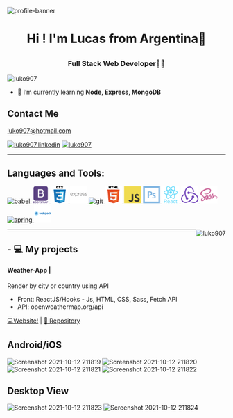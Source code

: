 ![profile-banner](https://user-images.githubusercontent.com/48270029/137372452-e68a0299-63da-4e4a-9862-67e08fce402e.png)

###

<h1 align="center">Hi ! I'm Lucas from Argentina👋 </h1>

## <h3 align="center">Full Stack Web Developer🚀🚀</h3>

<p align="left"> <img src="https://komarev.com/ghpvc/?username=luko907&label=Profile%20views&color=0e75b6&style=flat" alt="luko907" /> </p>

- 🌱 I’m currently learning **Node, Express, MongoDB**

## Contact Me

luko907@hotmail.com

<p align="left">
<a href="https://www.linkedin.com/in/lucas-kochjs/" target="blank"><img align="center" src="https://raw.githubusercontent.com/rahuldkjain/github-profile-readme-generator/master/src/images/icons/Social/linked-in-alt.svg" alt="luko907.linkedin" height="30" width="40" /></a>
<a href="https://www.facebook.com/LucassKoch/" target="blank"><img align="center" src="https://raw.githubusercontent.com/rahuldkjain/github-profile-readme-generator/master/src/images/icons/Social/facebook.svg" alt="luko907" height="30" width="40" /></a>
</p>

---

## Languages and Tools:

<p align="left"> <a href="https://babeljs.io/" target="_blank"> <img src="https://www.vectorlogo.zone/logos/babeljs/babeljs-icon.svg" alt="babel" width="40" height="40"/> </a> <a href="https://getbootstrap.com" target="_blank"> <img src="https://raw.githubusercontent.com/devicons/devicon/master/icons/bootstrap/bootstrap-plain-wordmark.svg" alt="bootstrap" width="40" height="40"/> </a> <a href="https://www.w3schools.com/css/" target="_blank"> <img src="https://raw.githubusercontent.com/devicons/devicon/master/icons/css3/css3-original-wordmark.svg" alt="css3" width="40" height="40"/> </a> <a href="https://expressjs.com" target="_blank"> <img src="https://raw.githubusercontent.com/devicons/devicon/master/icons/express/express-original-wordmark.svg" alt="express" width="40" height="40"/> </a> <a href="https://git-scm.com/" target="_blank"> <img src="https://www.vectorlogo.zone/logos/git-scm/git-scm-icon.svg" alt="git" width="40" height="40"/> </a> <a href="https://www.w3.org/html/" target="_blank"> <img src="https://raw.githubusercontent.com/devicons/devicon/master/icons/html5/html5-original-wordmark.svg" alt="html5" width="40" height="40"/> </a> <a href="https://developer.mozilla.org/en-US/docs/Web/JavaScript" target="_blank"> <img src="https://raw.githubusercontent.com/devicons/devicon/master/icons/javascript/javascript-original.svg" alt="javascript" width="40" height="40"/> </a> <a href="https://www.photoshop.com/en" target="_blank"> <img src="https://raw.githubusercontent.com/devicons/devicon/master/icons/photoshop/photoshop-line.svg" alt="photoshop" width="40" height="40"/> </a> <a href="https://reactjs.org/" target="_blank"> <img src="https://raw.githubusercontent.com/devicons/devicon/master/icons/react/react-original-wordmark.svg" alt="react" width="40" height="40"/> </a> <a href="https://redux.js.org" target="_blank"> <img src="https://raw.githubusercontent.com/devicons/devicon/master/icons/redux/redux-original.svg" alt="redux" width="40" height="40"/> </a> <a href="https://sass-lang.com" target="_blank"> <img src="https://raw.githubusercontent.com/devicons/devicon/master/icons/sass/sass-original.svg" alt="sass" width="40" height="40"/> </a> <a href="https://spring.io/" target="_blank"> <img src="https://www.vectorlogo.zone/logos/springio/springio-icon.svg" alt="spring" width="40" height="40"/> </a> <a href="https://webpack.js.org" target="_blank"> <img src="https://raw.githubusercontent.com/devicons/devicon/d00d0969292a6569d45b06d3f350f463a0107b0d/icons/webpack/webpack-original-wordmark.svg" alt="webpack" width="40" height="40"/> </a> </p>

<p><img align="right" src="https://github-readme-stats.vercel.app/api/top-langs?username=luko907&show_icons=true&locale=en&layout=compact" alt="luko907" /></p>

---

## - 💻 My projects

#### Weather-App |

Render by city or country using API

- Front: ReactJS/Hooks - Js, HTML, CSS, Sass, Fetch API
- API: openweathermap.org/api

<a href="https://weather-app-lk.netlify.app"> 💻Website!<a/> | <a href="https://github.com/luko907/weather-app"> 📲 Repository</a>

## Android/iOS

![Screenshot 2021-10-12 211819](https://user-images.githubusercontent.com/48270029/137373166-9aa32667-0034-415a-b4ac-1da4672eb4e9.png)
![Screenshot 2021-10-12 211820](https://user-images.githubusercontent.com/48270029/137373170-8f72ae50-7391-4599-b05f-f8bbfd4a90a5.png)
![Screenshot 2021-10-12 211821](https://user-images.githubusercontent.com/48270029/137373175-7cc851e1-efa6-4256-a4f1-bb0dce57603c.png)
![Screenshot 2021-10-12 211822](https://user-images.githubusercontent.com/48270029/137373177-fff46632-9d7c-411d-bf4b-3cb3cbe37ad0.png)

## Desktop View

![Screenshot 2021-10-12 211823](https://user-images.githubusercontent.com/48270029/137373179-f1579412-bd7c-48e3-afcb-d2dc359cf310.png)
![Screenshot 2021-10-12 211824](https://user-images.githubusercontent.com/48270029/137373182-bd65ec6a-045c-47b5-ae75-1110709251ca.png)
